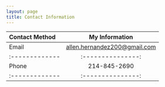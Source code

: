 ```yaml
---
layout: page
title: Contact Information
---
```



|Contact Method| My Information |
|:-------------| :---------------:|
| Email        | allen.hernandez200@gmail.com |
|:-------------| :---------------:|
| Phone        | 214-845-2690   |
|:-------------| :---------------:|


